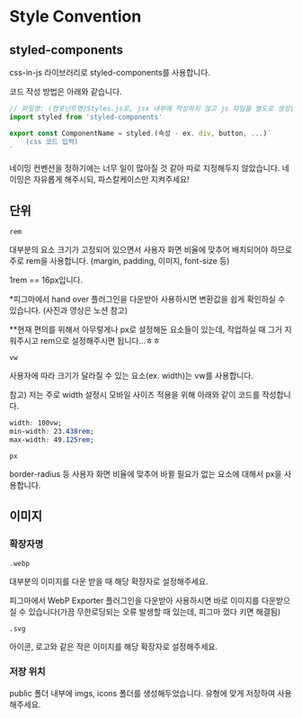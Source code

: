 # Style Convention

## styled-components

css-in-js 라이브러리로 styled-components를 사용합니다.

코드 작성 방법은 아래와 같습니다.

```jsx
// 파일명: (컴포넌트명)Styles.js로, jsx 내부에 작성하지 않고 js 파일을 별도로 생성합니다.
import styled from 'styled-components'

export const ComponentName = styled.(속성 - ex. div, button, ...)`
	(css 코드 입력)
`
```

네이밍 컨벤션을 정하기에는 너무 일이 많아질 것 같아 따로 지정해두지 않았습니다. 네이밍은 자유롭게 해주시되, 파스칼케이스만 지켜주세요!

## 단위

`rem`

대부분의 요소 크기가 고정되어 있으면서 사용자 화면 비율에 맞추어 배치되어야 하므로 주로 rem을 사용합니다. (margin, padding, 이미지, font-size 등)

1rem == 16px입니다.

\*피그마에서 hand over 플러그인을 다운받아 사용하시면 변환값을 쉽게 확인하실 수 있습니다. (사진과 영상은 노션 참고)

\*\*현재 편의를 위해서 아무렇게나 px로 설정해둔 요소들이 있는데, 작업하실 때 그거 지워주시고 rem으로 설정해주시면 됩니다…ㅎㅎ

`vw`

사용자에 따라 크기가 달라질 수 있는 요소(ex. width)는 vw를 사용합니다.

참고) 저는 주로 width 설정시 모바일 사이즈 적용을 위해 아래와 같이 코드를 작성합니다.

```css
width: 100vw;
min-width: 23.438rem;
max-width: 49.125rem;
```

`px`

border-radius 등 사용자 화면 비율에 맞추어 바뀔 필요가 없는 요소에 대해서 px을 사용합니다.

## 이미지

### 확장자명

`.webp`

대부분의 이미지를 다운 받을 때 해당 확장자로 설정해주세요.

피그마에서 WebP Exporter 플러그인을 다운받아 사용하시면 바로 이미지를 다운받으실 수 있습니다(가끔 무한로딩되는 오류 발생할 때 있는데, 피그마 껐다 키면 해결됨)

`.svg`

아이콘, 로고와 같은 작은 이미지를 해당 확장자로 설정해주세요.

### 저장 위치

public 폴더 내부에 imgs, icons 폴더를 생성해두었습니다. 유형에 맞게 저장하여 사용해주세요.
